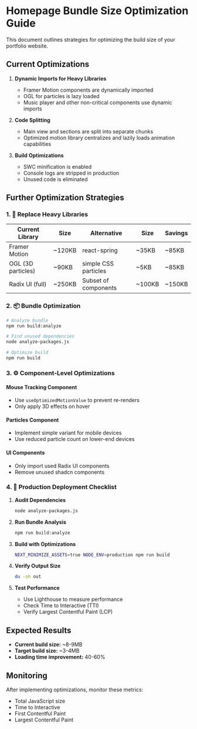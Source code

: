 # Homepage Bundle Size Optimization Guide

This document outlines strategies for optimizing the build size of your portfolio website.

## Current Optimizations

1. **Dynamic Imports for Heavy Libraries**
   - Framer Motion components are dynamically imported
   - OGL for particles is lazy loaded
   - Music player and other non-critical components use dynamic imports

2. **Code Splitting**
   - Main view and sections are split into separate chunks
   - Optimized motion library centralizes and lazily loads animation capabilities

3. **Build Optimizations**
   - SWC minification is enabled
   - Console logs are stripped in production
   - Unused code is eliminated

## Further Optimization Strategies

### 1. 🔄 Replace Heavy Libraries

| Current Library | Size | Alternative | Size | Savings |
|-----------------|------|-------------|------|---------|
| Framer Motion   | ~120KB | react-spring | ~35KB | ~85KB |
| OGL (3D particles) | ~90KB | simple CSS particles | ~5KB | ~85KB |
| Radix UI (full) | ~250KB | Subset of components | ~100KB | ~150KB |

### 2. 📦 Bundle Optimization

```bash
# Analyze bundle
npm run build:analyze

# Find unused dependencies
node analyze-packages.js

# Optimize build
npm run build
```

### 3. ⚙️ Component-Level Optimizations

#### Mouse Tracking Component
- Use `useOptimizedMotionValue` to prevent re-renders
- Only apply 3D effects on hover

#### Particles Component
- Implement simple variant for mobile devices
- Use reduced particle count on lower-end devices

#### UI Components
- Only import used Radix UI components
- Remove unused shadcn components

### 4. 🚀 Production Deployment Checklist

1. **Audit Dependencies**
   ```bash
   node analyze-packages.js
   ```

2. **Run Bundle Analysis**
   ```bash
   npm run build:analyze
   ```

3. **Build with Optimizations**
   ```bash
   NEXT_MINIMIZE_ASSETS=true NODE_ENV=production npm run build
   ```

4. **Verify Output Size**
   ```bash
   du -sh out
   ```

5. **Test Performance**
   - Use Lighthouse to measure performance
   - Check Time to Interactive (TTI)
   - Verify Largest Contentful Paint (LCP)

## Expected Results

- **Current build size:** ~8-9MB
- **Target build size:** ~3-4MB
- **Loading time improvement:** 40-60%

## Monitoring

After implementing optimizations, monitor these metrics:
- Total JavaScript size
- Time to Interactive
- First Contentful Paint
- Largest Contentful Paint
